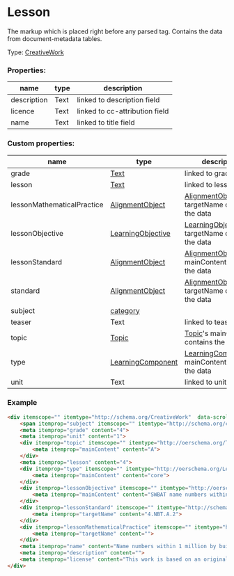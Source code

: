 # Lesson

The markup which is placed right before any parsed tag. Contains the data from document-metadata tables.

Type: [CreativeWork](http://schema.org/CreativeWork)
 
### Properties:

|name|type|description|
|----|----|-----------|
|description|Text|linked to description field|
|licence|Text|linked to cc-attribution field|
|name|Text|linked to title field|

### Custom properties:

|name|type|description|
|----|----|-----------|
|grade|[Text](http://schema.org/Text)|linked to grade field|
|lesson|[Text](http://schema.org/Text)|linked to lesson field|
|lessonMathematicalPractice|[AlignmentObject](http://schema.org/AlignmentObject)|[AlignmentObject](http://schema.org/AlignmentObject)'s targetName contains the data|
|lessonObjective|[LearningObjective](http://oerschema.org/LearningObjective)|[LearningObjective](http://oerschema.org/LearningObjective)'s targetName contains the data|
|lessonStandard|[AlignmentObject](http://schema.org/AlignmentObject)|[AlignmentObject](http://schema.org/AlignmentObject)'s mainContent contains the data|
|standard|[AlignmentObject](http://schema.org/AlignmentObject)|[AlignmentObject](http://schema.org/AlignmentObject)'s targetName contains the data|
|subject|[category](http://schema.org/category)||
|teaser|Text|linked to teaser field|
|topic|[Topic](http://oerschema.org/Topic)|[Topic](http://oerschema.org/Topic)'s mainContent contains the data|
|type|[LearningComponent](http://oerschema.org/LearningComponent)|[LearningComponent](http://oerschema.org/LearningComponent)'s mainContent contains the data|
|unit|Text|linked to unit field|

### Example

```html
<div itemscope="" itemtype="http://schema.org/CreativeWork"  data-scroll="ld-page" id="ld-page">
    <span itemprop="subject" itemscope="" itemtype="http://schema.org/category" >math</span>
    <meta itemprop="grade" content="4">
    <meta itemprop="unit" content="1">
    <div itemprop="topic" itemscope="" itemtype="http://oerschema.org/Topic" >
        <meta itemprop="mainContent" content="A">
    </div>
    <meta itemprop="lesson" content="4">
    <div itemprop="type" itemscope="" itemtype="http://oerschema.org/LearningComponent" >
        <meta itemprop="mainContent" content="core">
    </div>
    <div itemprop="lessonObjective" itemscope="" itemtype="http://oerschema.org/LearningObjective" >
        <meta itemprop="mainContent" content="SWBAT name numbers within 1 million by building understanding of the place value chart and placement of commas for naming base thousand units.">
    </div>
    <div itemprop="lessonStandard" itemscope="" itemtype="http://schema.org/AlignmentObject" >
        <meta itemprop="targetName" content="4.NBT.A.2">
    </div>
    <div itemprop="lessonMathematicalPractice" itemscope="" itemtype="http://schema.org/AlignmentObject" >
        <meta itemprop="targetName" content="">
    </div>
    <meta itemprop="name" content="Name numbers within 1 million by building understanding of the place value chart and placement of commas for naming base thousand units.">
    <meta itemprop="description" content="">
    <meta itemprop="license" content="This work is based on an original work of Great Minds and licensed under a Creative Commons Attribution-NonCommercial-ShareAlike 3.0 Unported License. UnboundEd is not affiliated with the copyright holder of this work.">
</div>
```
